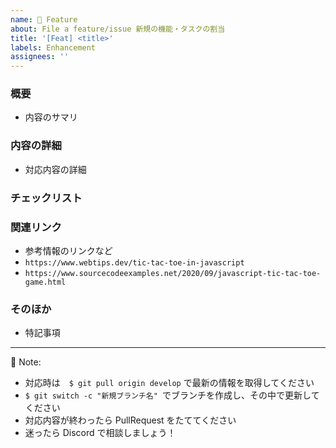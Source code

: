 ```yaml
---
name: 🔧 Feature
about: File a feature/issue 新規の機能・タスクの割当
title: '[Feat] <title>'
labels: Enhancement
assignees: ''
---
```


### 概要

- 内容のサマリ

### 内容の詳細

- 対応内容の詳細

### チェックリスト

### 関連リンク

- 参考情報のリンクなど
- `https://www.webtips.dev/tic-tac-toe-in-javascript`
- `https://www.sourcecodeexamples.net/2020/09/javascript-tic-tac-toe-game.html`

### そのほか

- 特記事項

---

🔔 Note:

- 対応時は　`$ git pull origin develop` で最新の情報を取得してください
- `$ git switch -c "新規ブランチ名" `でブランチを作成し、その中で更新してください
- 対応内容が終わったら PullRequest をたててください
- 迷ったら Discord で相談しましょう！

<!-- A concise description of what you're experiencing. -->
